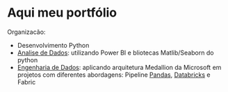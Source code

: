 # Aqui meu portfólio

Organizacão:
- Desenvolvimento Python
- [Analise de Dados]([https://github.com/esmenia-coutinho/Analise_de_Dados]): utilizando Power BI e bliotecas Matlib/Seaborn do python
- [Engenharia de Dados]([url](https://github.com/esmenia-coutinho/engenharia_de_dados)): aplicando arquitetura Medallion da Microsoft em projetos com diferentes abordagens: Pipeline [Pandas]([url](https://github.com/esmenia-coutinho/teste)), [Databricks]([url](https://github.com/esmenia-coutinho/databricks)) e Fabric

